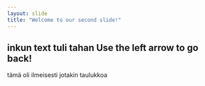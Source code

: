 ```yaml
---
layout: slide
title: "Welcome to our second slide!"
---
```

inkun text tuli tahan
Use the left arrow to go back!
---
tämä oli ilmeisesti jotakin taulukkoa
